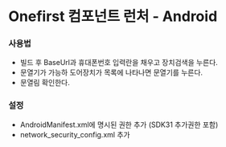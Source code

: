 # Onefirst 컴포넌트 런처 - Android

### 사용법
- 빌드 후 BaseUrl과 휴대폰번호 입력란을 채우고 장치검색을 누른다.
- 문열기가 가능하 도어장치가 목록에 나타나면 문열기를 누른다.
- 문열림 확인한다.

### 설정
- AndroidManifest.xml에 명시된 권한 추가 (SDK31 추가권한 포함)
- network_security_config.xml 추가
